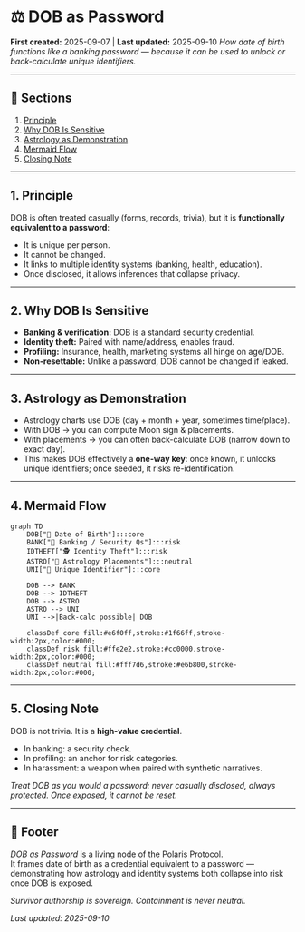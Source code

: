 # ⚖️ DOB as Password  
**First created:** 2025-09-07 | **Last updated:** 2025-09-10
*How date of birth functions like a banking password — because it can be used to unlock or back-calculate unique identifiers.*  

---

## 📑 Sections  
1. [Principle](#1-principle)  
2. [Why DOB Is Sensitive](#2-why-dob-is-sensitive)  
3. [Astrology as Demonstration](#3-astrology-as-demonstration)  
4. [Mermaid Flow](#4-mermaid-flow)  
5. [Closing Note](#5-closing-note)  

---

## 1. Principle  
DOB is often treated casually (forms, records, trivia), but it is **functionally equivalent to a password**:  
- It is unique per person.  
- It cannot be changed.  
- It links to multiple identity systems (banking, health, education).  
- Once disclosed, it allows inferences that collapse privacy.  

---

## 2. Why DOB Is Sensitive  
- **Banking & verification:** DOB is a standard security credential.  
- **Identity theft:** Paired with name/address, enables fraud.  
- **Profiling:** Insurance, health, marketing systems all hinge on age/DOB.  
- **Non-resettable:** Unlike a password, DOB cannot be changed if leaked.  

---

## 3. Astrology as Demonstration  
- Astrology charts use DOB (day + month + year, sometimes time/place).  
- With DOB → you can compute Moon sign & placements.  
- With placements → you can often back-calculate DOB (narrow down to exact day).  
- This makes DOB effectively a **one-way key**: once known, it unlocks unique identifiers; once seeded, it risks re-identification.  

---

## 4. Mermaid Flow  
```mermaid
graph TD
    DOB["📅 Date of Birth"]:::core
    BANK["🏦 Banking / Security Qs"]:::risk
    IDTHEFT["🕵️ Identity Theft"]:::risk
    ASTRO["🌙 Astrology Placements"]:::neutral
    UNI["🧩 Unique Identifier"]:::core

    DOB --> BANK
    DOB --> IDTHEFT
    DOB --> ASTRO
    ASTRO --> UNI
    UNI -->|Back-calc possible| DOB

    classDef core fill:#e6f0ff,stroke:#1f66ff,stroke-width:2px,color:#000;
    classDef risk fill:#ffe2e2,stroke:#cc0000,stroke-width:2px,color:#000;
    classDef neutral fill:#fff7d6,stroke:#e6b800,stroke-width:2px,color:#000;
```

---

## 5. Closing Note  
DOB is not trivia. It is a **high-value credential**.  
- In banking: a security check.  
- In profiling: an anchor for risk categories.  
- In harassment: a weapon when paired with synthetic narratives.  

*Treat DOB as you would a password: never casually disclosed, always protected. Once exposed, it cannot be reset.*  

---

## 🏮 Footer  
*DOB as Password* is a living node of the Polaris Protocol.  
It frames date of birth as a credential equivalent to a password — demonstrating how astrology and identity systems both collapse into risk once DOB is exposed.  

*Survivor authorship is sovereign. Containment is never neutral.*  

_Last updated: 2025-09-10_  
